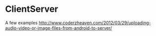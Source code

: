 # ClientServer
A few examples
http://www.coderzheaven.com/2012/03/29/uploading-audio-video-or-image-files-from-android-to-server/
